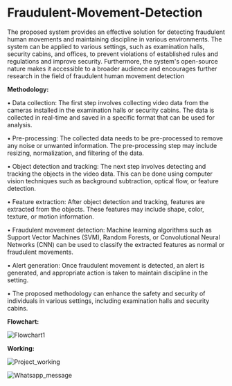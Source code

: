 # Fraudulent-Movement-Detection
The proposed system provides an effective solution for detecting fraudulent human movements and maintaining discipline in various environments. The system can be applied to various settings, such as examination halls, security cabins, and offices, to prevent violations of established rules and regulations and improve security. Furthermore, the system's open-source nature makes it accessible to a broader audience and encourages further research in the field of fraudulent human movement detection

**Methodology:**

•	Data collection: The first step involves collecting video data from the cameras installed in the examination halls or security cabins. The data is collected in real-time and saved in a specific format that can be used for analysis.

•	Pre-processing: The collected data needs to be pre-processed to remove any noise or unwanted information. The pre-processing step may include resizing, normalization, and filtering of the data.

•	Object detection and tracking: The next step involves detecting and tracking the objects in the video data. This can be done using computer vision techniques such as background subtraction, optical flow, or feature detection.

•	Feature extraction: After object detection and tracking, features are extracted from the objects. These features may include shape, color, texture, or motion information.

•	Fraudulent movement detection: Machine learning algorithms such as Support Vector Machines (SVM), Random Forests, or Convolutional Neural Networks (CNN) can be used to classify the extracted features as normal or fraudulent movements.

•	Alert generation: Once fraudulent movement is detected, an alert is generated, and appropriate action is taken to maintain discipline in the setting.

•	The proposed methodology can enhance the safety and security of individuals in various settings, including examination halls and security cabins. 

**Flowchart:**

![Flowchart1](https://github.com/user-attachments/assets/9fe645d4-1256-49f4-844b-5ad6cdfc56eb)

**Working:**

![Project_working](https://github.com/user-attachments/assets/acbaf60a-9983-4313-b5fc-01312110a64b)

![Whatsapp_message](https://github.com/user-attachments/assets/7f79e687-716b-44d2-8f89-de827ebe6d6a)
